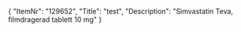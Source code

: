 {
  "ItemNr": "129652",
  "Title": "test",
  "Description": "Simvastatin Teva, filmdragerad tablett 10 mg"
}